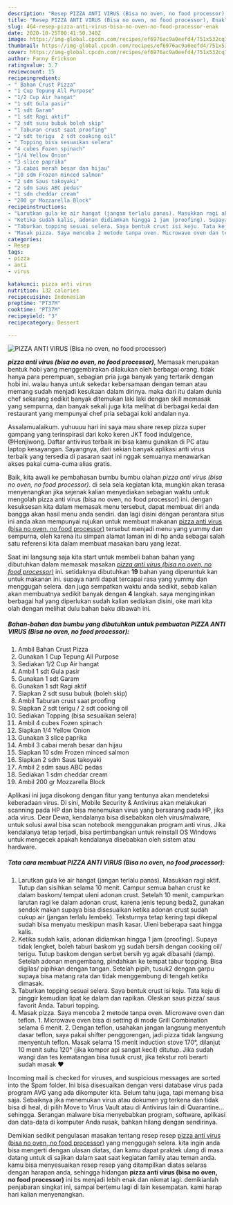 ```yaml
---
description: "Resep PIZZA ANTI VIRUS (Bisa no oven, no food processor), Enak"
title: "Resep PIZZA ANTI VIRUS (Bisa no oven, no food processor), Enak"
slug: 464-resep-pizza-anti-virus-bisa-no-oven-no-food-processor-enak
date: 2020-10-25T00:41:50.340Z
image: https://img-global.cpcdn.com/recipes/ef6976ac9a0eefd4/751x532cq70/pizza-anti-virus-bisa-no-oven-no-food-processor-foto-resep-utama.jpg
thumbnail: https://img-global.cpcdn.com/recipes/ef6976ac9a0eefd4/751x532cq70/pizza-anti-virus-bisa-no-oven-no-food-processor-foto-resep-utama.jpg
cover: https://img-global.cpcdn.com/recipes/ef6976ac9a0eefd4/751x532cq70/pizza-anti-virus-bisa-no-oven-no-food-processor-foto-resep-utama.jpg
author: Fanny Erickson
ratingvalue: 3.7
reviewcount: 15
recipeingredient:
- " Bahan Crust Pizza"
- "1 Cup Tepung All Purpose"
- "1/2 Cup Air hangat"
- "1 sdt Gula pasir"
- "1 sdt Garam"
- "1 sdt Ragi aktif"
- "2 sdt susu bubuk boleh skip"
- " Taburan crust saat proofing"
- "2 sdt terigu  2 sdt cooking oil"
- " Topping bisa sesuaikan selera"
- "4 cubes Fozen spinach"
- "1/4 Yellow Onion"
- "3 slice paprika"
- "3 cabai merah besar dan hijau"
- "10 sdm Frozen minced salmon"
- "2 sdm Saus takoyaki"
- "2 sdm saus ABC pedas"
- "1 sdm cheddar cream"
- "200 gr Mozzarella Block"
recipeinstructions:
- "Larutkan gula ke air hangat (jangan terlalu panas). Masukkan ragi aktif. Tutup dan sisihkan selama 10 menit. Campur semua bahan crust ke dalam baskom/ tempat uleni adonan crust. Setelah 10 menit, campurkan larutan ragi ke dalam adonan crust, karena jenis tepung beda2, gunakan sendok makan supaya bisa disesuaikan ketika adonan crust sudah cukup air (jangan terlalu lembek). Teksturnya tetap kering tapi dikepal sudah bisa menyatu meskipun masih kasar. Uleni beberapa saat hingga kalis."
- "Ketika sudah kalis, adonan didiamkan hingga 1 jam (proofing). Supaya tidak lengket, boleh taburi baskom yg sudah bersih dengan cooking oil/ terigu. Tutup baskom dengan serbet bersih yg agak dibasahi (damp). Setelah adonan mengembang, pindahkan ke tempat tabur topping. Bisa digilas/ pipihkan dengan tangan. Setelah pipih, tusuk2 dengan garpu supaya bisa matang rata dan tidak menggembung di tengah ketika dimasak."
- "Taburkan topping sesuai selera. Saya bentuk crust isi keju. Tata keju di pinggir kemudian lipat ke dalam dan rapikan. Oleskan saus pizza/ saus favorit Anda. Taburi topping."
- "Masak pizza. Saya mencoba 2 metode tanpa oven. Microwave oven dan teflon. 1. Microwave oven bisa di setting di mode Grill Combination selama 6 menit. 2. Dengan teflon, usahakan jangan langsung menyentuh dasar teflon, saya pakai shifter penggorengan, jadi pizza tidak langsung menyentuh teflon. Masak selama 15 menit induction stove 170°, dilanjut 10 menit suhu 120° (jika kompor api sangat kecil) ditutup. Jika sudah wangi dan tes kematangan bisa tusuk crust, jika tekstur roti berarti sudah masak ❤"
categories:
- Resep
tags:
- pizza
- anti
- virus

katakunci: pizza anti virus 
nutrition: 132 calories
recipecuisine: Indonesian
preptime: "PT37M"
cooktime: "PT37M"
recipeyield: "3"
recipecategory: Dessert

---
```



![PIZZA ANTI VIRUS (Bisa no oven, no food processor)](https://img-global.cpcdn.com/recipes/ef6976ac9a0eefd4/751x532cq70/pizza-anti-virus-bisa-no-oven-no-food-processor-foto-resep-utama.jpg)

<b><i>pizza anti virus (bisa no oven, no food processor)</i></b>, Memasak merupakan bentuk hobi yang menggembirakan dilakukan oleh berbagai orang. tidak hanya para perempuan, sebagian pria juga banyak yang tertarik dengan hobi ini. walau hanya untuk sekedar kebersamaan dengan teman atau memang sudah menjadi kesukaan dalam dirinya. maka dari itu dalam dunia chef sekarang sedikit banyak ditemukan laki laki dengan skill memasak yang sempurna, dan banyak sekali juga kita melihat di berbagai kedai dan restaurant yang mempunyai chef pria sebagai koki andalan nya.

Assalamualaikum. yuhuuuu hari ini saya mau share resep pizza super gampang yang terinspirasi dari koko keren JKT food indulgence, @Henjiwong. Daftar antivirus terbaik ini bisa kamu gunakan di PC atau laptop kesayangan. Sayangnya, dari sekian banyak aplikasi anti virus terbaik yang tersedia di pasaran saat ini nggak semuanya menawarkan akses pakai cuma-cuma alias gratis.

Baik, kita awali ke pembahasan bumbu bumbu olahan <i>pizza anti virus (bisa no oven, no food processor)</i>. di sela sela kegiatan kita, mungkin akan terasa menyenangkan jika sejenak kalian menyediakan sebagian waktu untuk mengolah pizza anti virus (bisa no oven, no food processor) ini. dengan kesuksesan kita dalam memasak menu tersebut, dapat membuat diri anda bangga akan hasil menu anda sendiri. dan lagi disini dengan perantara situs ini anda akan mempunyai rujukan untuk membuat makanan <u>pizza anti virus (bisa no oven, no food processor)</u> tersebut menjadi menu yang yummy dan sempurna, oleh karena itu simpan alamat laman ini di hp anda sebagai salah satu referensi kita dalam membuat masakan baru yang lezat.


Saat ini langsung saja kita start untuk membeli bahan bahan yang dibutuhkan dalam memasak masakan <u><i>pizza anti virus (bisa no oven, no food processor)</i></u> ini. setidaknya dibutuhkan <b>19</b> bahan yang diperuntuk kan untuk makanan ini. supaya nanti dapat tercapai rasa yang yummy dan menggugah selera. dan juga sempatkan waktu anda sedikit, sebab kalian akan membuatnya sedikit banyak dengan <b>4</b> langkah. saya menginginkan berbagai hal yang diperlukan sudah kalian sediakan disini, oke mari kita olah dengan melihat dulu bahan baku dibawah ini.

<!--inarticleads1-->

##### Bahan-bahan dan bumbu yang dibutuhkan untuk pembuatan PIZZA ANTI VIRUS (Bisa no oven, no food processor):

1. Ambil  Bahan Crust Pizza
1. Gunakan 1 Cup Tepung All Purpose
1. Sediakan 1/2 Cup Air hangat
1. Ambil 1 sdt Gula pasir
1. Gunakan 1 sdt Garam
1. Gunakan 1 sdt Ragi aktif
1. Siapkan 2 sdt susu bubuk (boleh skip)
1. Ambil  Taburan crust saat proofing
1. Siapkan 2 sdt terigu / 2 sdt cooking oil
1. Sediakan  Topping (bisa sesuaikan selera)
1. Ambil 4 cubes Fozen spinach
1. Siapkan 1/4 Yellow Onion
1. Gunakan 3 slice paprika
1. Ambil 3 cabai merah besar dan hijau
1. Siapkan 10 sdm Frozen minced salmon
1. Siapkan 2 sdm Saus takoyaki
1. Ambil 2 sdm saus ABC pedas
1. Sediakan 1 sdm cheddar cream
1. Ambil 200 gr Mozzarella Block


Aplikasi ini juga disokong dengan fitur yang tentunya akan mendeteksi keberadaan virus. Di sini, Mobile Security &amp; Antivirus akan melakukan scanning pada HP dan bisa menemukan virus yang bersarang pada HP, jika ada virus. Dear Dewa, kendalanya bisa disebabkan oleh virus/malware, untuk solusi awal bisa scan notebook menggunakan program anti virus. Jika kendalanya tetap terjadi, bisa pertimbangkan untuk reinstall OS Windows untuk mengecek apakah kendalanya disebabkan oleh sistem atau hardware. 

<!--inarticleads2-->

##### Tata cara membuat PIZZA ANTI VIRUS (Bisa no oven, no food processor):

1. Larutkan gula ke air hangat (jangan terlalu panas). Masukkan ragi aktif. Tutup dan sisihkan selama 10 menit. Campur semua bahan crust ke dalam baskom/ tempat uleni adonan crust. Setelah 10 menit, campurkan larutan ragi ke dalam adonan crust, karena jenis tepung beda2, gunakan sendok makan supaya bisa disesuaikan ketika adonan crust sudah cukup air (jangan terlalu lembek). Teksturnya tetap kering tapi dikepal sudah bisa menyatu meskipun masih kasar. Uleni beberapa saat hingga kalis.
1. Ketika sudah kalis, adonan didiamkan hingga 1 jam (proofing). Supaya tidak lengket, boleh taburi baskom yg sudah bersih dengan cooking oil/ terigu. Tutup baskom dengan serbet bersih yg agak dibasahi (damp). Setelah adonan mengembang, pindahkan ke tempat tabur topping. Bisa digilas/ pipihkan dengan tangan. Setelah pipih, tusuk2 dengan garpu supaya bisa matang rata dan tidak menggembung di tengah ketika dimasak.
1. Taburkan topping sesuai selera. Saya bentuk crust isi keju. Tata keju di pinggir kemudian lipat ke dalam dan rapikan. Oleskan saus pizza/ saus favorit Anda. Taburi topping.
1. Masak pizza. Saya mencoba 2 metode tanpa oven. Microwave oven dan teflon. 1. Microwave oven bisa di setting di mode Grill Combination selama 6 menit. 2. Dengan teflon, usahakan jangan langsung menyentuh dasar teflon, saya pakai shifter penggorengan, jadi pizza tidak langsung menyentuh teflon. Masak selama 15 menit induction stove 170°, dilanjut 10 menit suhu 120° (jika kompor api sangat kecil) ditutup. Jika sudah wangi dan tes kematangan bisa tusuk crust, jika tekstur roti berarti sudah masak ❤


Incoming mail is checked for viruses, and suspicious messages are sorted into the Spam folder. Ini bisa disesuaikan dengan versi database virus pada program AVG yang ada dikomputer kita. Belum tahu juga, tapi memang bisa saja. Sebaiknya jika menemukan virus atau dokumen yg terkena dan tidak bisa di heal, di pilih Move to Virus Vault atau di Antivirus lain di Quarantine… sehingga. Serangan malware bisa menyebabkan program, software, aplikasi dan data-data di komputer Anda rusak, bahkan hilang dengan sendirinya. 

Demikian sedikit pengulasan masakan tentang resep resep <u>pizza anti virus (bisa no oven, no food processor)</u> yang menggugah selera. kita ingin anda bisa mengerti dengan ulasan diatas, dan kamu dapat praktek ulang di masa datang untuk di sajikan dalam saat saat kegiatan family atau teman anda. kamu bisa menyesuaikan resep resep yang ditampilkan diatas selaras dengan harapan anda, sehingga hidangan <b>pizza anti virus (bisa no oven, no food processor)</b> ini bs menjadi lebih enak dan nikmat lagi. demikianlah penjabaran singkat ini, sampai bertemu lagi di lain kesempatan. kami harap hari kalian menyenangkan.
